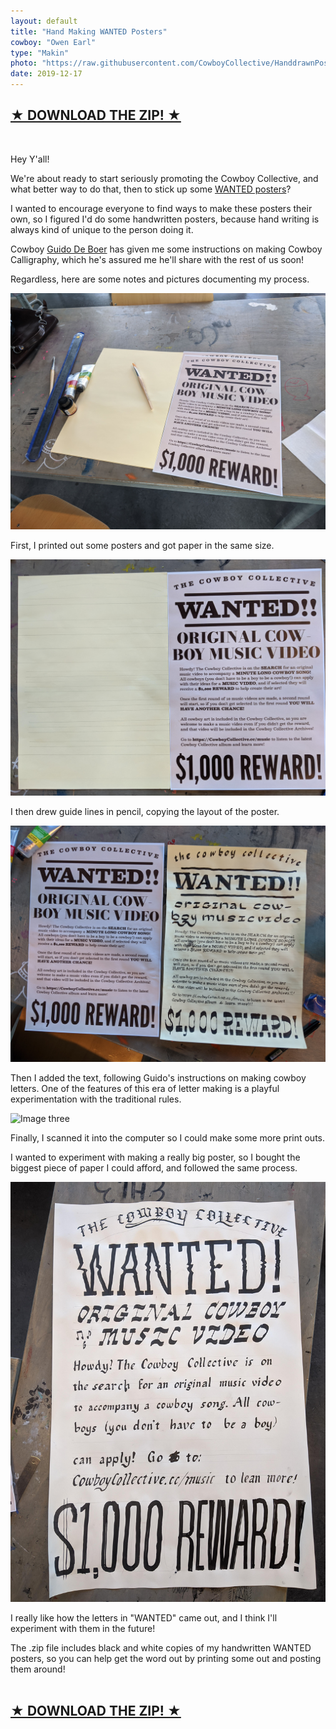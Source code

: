 ```yaml
---
layout: default
title: "Hand Making WANTED Posters"
cowboy: "Owen Earl"
type: "Makin"
photo: "https://raw.githubusercontent.com/CowboyCollective/HanddrawnPosters/master/Process/04.jpg"
date: 2019-12-17
---
```


<h2><b><a href="https://github.com/CowboyCollective/HanddrawnPosters/archive/master.zip">&#9733; DOWNLOAD THE ZIP! &#9733;</a></b></h2><br>

Hey Y'all!

We're about ready to start seriously promoting the Cowboy Collective, and what better way to do that, then to stick up some [WANTED posters](https://cowboycollective.cc/2019/12/01/WANTEDPosters.html)?

I wanted to encourage everyone to find ways to make these posters their own, so I figured I'd do some handwritten posters, because hand writing is always kind of unique to the person doing it.

Cowboy [Guido De Boer](https://cowboycollective.cc/cowboy/Guido%20De%20Boer) has given me some instructions on making Cowboy Calligraphy, which he's assured me he'll share with the rest of us soon!

Regardless, here are some notes and pictures documenting my process.

![Image one](https://raw.githubusercontent.com/CowboyCollective/HanddrawnPosters/master/Process/01.jpg)

First, I printed out some posters and got paper in the same size.

![Image two](https://raw.githubusercontent.com/CowboyCollective/HanddrawnPosters/master/Process/02.jpg)

I then drew guide lines in pencil, copying the layout of the poster.

![Image three](https://raw.githubusercontent.com/CowboyCollective/HanddrawnPosters/master/Process/04.jpg)

Then I added the text, following Guido's instructions on making cowboy letters. One of the features of this era of letter making is a playful experimentation with the traditional rules.

![Image three](https://raw.githubusercontent.com/CowboyCollective/HanddrawnPosters/master/Finished/01.jpg)

Finally, I scanned it into the computer so I could make some more print outs.

I wanted to experiment with making a really big poster, so I bought the biggest piece of paper I could afford, and followed the same process.

![Image three](https://raw.githubusercontent.com/CowboyCollective/HanddrawnPosters/master/Process/05.jpg)

I really like how the letters in "WANTED" came out, and I think I'll experiment with them in the future!

The .zip file includes black and white copies of my handwritten WANTED posters, so you can help get the word out by printing some out and posting them around!<br><br>

<h2><b><a href="https://github.com/CowboyCollective/HanddrawnPosters/archive/master.zip">&#9733; DOWNLOAD THE ZIP! &#9733;</a></b></h2><br>
